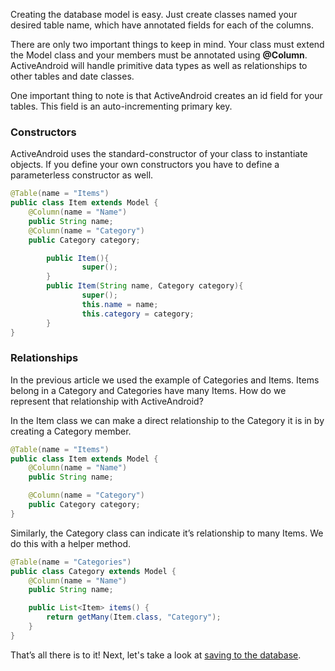 Creating the database model is easy. Just create classes named your desired table name, which have annotated fields for each of the columns.

There are only two important things to keep in mind. Your class must extend the Model class and your members must be annotated using **@Column**. ActiveAndroid will handle primitive data types as well as relationships to other tables and date classes.

One important thing to note is that ActiveAndroid creates an id field for your tables. This field is an auto-incrementing primary key.

### Constructors
ActiveAndroid uses the standard-constructor of your class to instantiate objects. If you define your own constructors you have to define a parameterless constructor as well.
```java
@Table(name = "Items")
public class Item extends Model {
	@Column(name = "Name")
	public String name;
	@Column(name = "Category")
	public Category category;

        public Item(){
                super();
        }
        public Item(String name, Category category){
                super();
                this.name = name;
                this.category = category;
        }
}
```

### Relationships

In the previous article we used the example of Categories and Items. Items belong in a Category and Categories have many Items. How do we represent that relationship with ActiveAndroid?

In the Item class we can make a direct relationship to the Category it is in by creating a Category member.

```java
@Table(name = "Items")
public class Item extends Model {
	@Column(name = "Name")
	public String name;

	@Column(name = "Category")
	public Category category;
}
```

Similarly, the Category class can indicate it’s relationship to many Items. We do this with a helper method.

```java
@Table(name = "Categories")
public class Category extends Model {
	@Column(name = "Name")
	public String name;

	public List<Item> items() {
		return getMany(Item.class, "Category");
	}
}
```

That’s all there is to it! Next, let's take a look at [saving to the database](Saving-to-the-database).